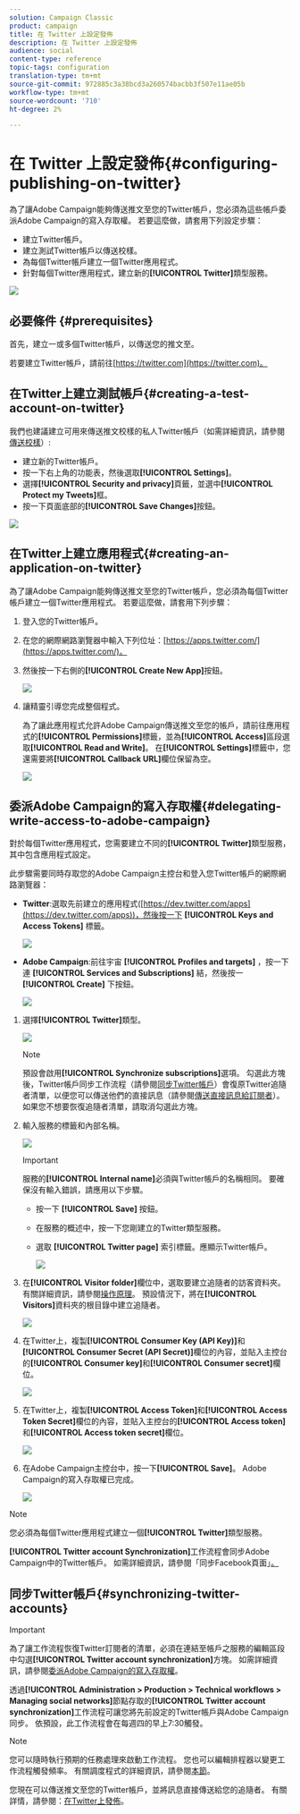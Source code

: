 ```yaml
---
solution: Campaign Classic
product: campaign
title: 在 Twitter 上設定發佈
description: 在 Twitter 上設定發佈
audience: social
content-type: reference
topic-tags: configuration
translation-type: tm+mt
source-git-commit: 972885c3a38bcd3a260574bacbb3f507e11ae05b
workflow-type: tm+mt
source-wordcount: '710'
ht-degree: 2%

---
```



# 在 Twitter 上設定發佈{#configuring-publishing-on-twitter}

為了讓Adobe Campaign能夠傳送推文至您的Twitter帳戶，您必須為這些帳戶委派Adobe Campaign的寫入存取權。 若要這麼做，請套用下列設定步驟：

* 建立Twitter帳戶。
* 建立測試Twitter帳戶以傳送校樣。
* 為每個Twitter帳戶建立一個Twitter應用程式。
* 針對每個Twitter應用程式，建立新的&#x200B;**[!UICONTROL Twitter]**&#x200B;類型服務。

![](assets/social_diagram_twitter_service.png)

## 必要條件 {#prerequisites}

首先，建立一或多個Twitter帳戶，以傳送您的推文至。

若要建立Twitter帳戶，請前往[https://twitter.com](https://twitter.com)。

## 在Twitter上建立測試帳戶{#creating-a-test-account-on-twitter}

我們也建議建立可用來傳送推文校樣的私人Twitter帳戶（如需詳細資訊，請參閱[傳送校樣](../../social/using/publishing-on-twitter.md#sending-the-proof)）:

* 建立新的Twitter帳戶。
* 按一下右上角的功能表，然後選取&#x200B;**[!UICONTROL Settings]**。
* 選擇&#x200B;**[!UICONTROL Security and privacy]**&#x200B;頁籤，並選中&#x200B;**[!UICONTROL Protect my Tweets]**&#x200B;框。
* 按一下頁面底部的&#x200B;**[!UICONTROL Save Changes]**&#x200B;按鈕。

![](assets/social_twitter_test_page.png)

## 在Twitter上建立應用程式{#creating-an-application-on-twitter}

為了讓Adobe Campaign能夠傳送推文至您的Twitter帳戶，您必須為每個Twitter帳戶建立一個Twitter應用程式。 若要這麼做，請套用下列步驟：

1. 登入您的Twitter帳戶。
1. 在您的網際網路瀏覽器中輸入下列位址：[https://apps.twitter.com/](https://apps.twitter.com/)。
1. 然後按一下右側的&#x200B;**[!UICONTROL Create New App]**&#x200B;按鈕。

   ![](assets/social_create_twitter_app_001.png)

1. 讓精靈引導您完成整個程式。

   為了讓此應用程式允許Adobe Campaign傳送推文至您的帳戶，請前往應用程式的&#x200B;**[!UICONTROL Permissions]**&#x200B;標籤，並為&#x200B;**[!UICONTROL Access]**&#x200B;區段選取&#x200B;**[!UICONTROL Read and Write]**。 在&#x200B;**[!UICONTROL Settings]**&#x200B;標籤中，您還需要將&#x200B;**[!UICONTROL Callback URL]**&#x200B;欄位保留為空。

   ![](assets/social_create_twitter_app_002.png)

## 委派Adobe Campaign的寫入存取權{#delegating-write-access-to-adobe-campaign}

對於每個Twitter應用程式，您需要建立不同的&#x200B;**[!UICONTROL Twitter]**&#x200B;類型服務，其中包含應用程式設定。

此步驟需要同時存取您的Adobe Campaign主控台和登入您Twitter帳戶的網際網路瀏覽器：

* **Twitter**:選取先前建立的應用程式([https://dev.twitter.com/apps](https://dev.twitter.com/apps))，然後按一下 **[!UICONTROL Keys and Access Tokens]** 標籤。

   ![](assets/social_twitter_service_002.png)

* **Adobe Campaign**:前往宇宙 **[!UICONTROL Profiles and targets]** ，按一下連 **[!UICONTROL Services and Subscriptions]** 結，然後按一 **[!UICONTROL Create]** 下按鈕。

   ![](assets/social_twitter_service_007.png)

1. 選擇&#x200B;**[!UICONTROL Twitter]**&#x200B;類型。

   ![](assets/social_twitter_service_008.png)

   >[!NOTE]
   >
   >預設會啟用&#x200B;**[!UICONTROL Synchronize subscriptions]**&#x200B;選項。 勾選此方塊後，Twitter帳戶同步工作流程（請參閱[同步Twitter帳戶](#synchronizing-twitter-accounts)）會復原Twitter追隨者清單，以便您可以傳送他們的直接訊息（請參閱[傳送直接訊息給訂閱者](../../social/using/publishing-on-twitter.md#sending-direct-messages-to-subscribers)）。 如果您不想要恢復追隨者清單，請取消勾選此方塊。

1. 輸入服務的標籤和內部名稱。

   ![](assets/social_twitter_service_009.png)

   >[!IMPORTANT]
   >
   >服務的&#x200B;**[!UICONTROL Internal name]**&#x200B;必須與Twitter帳戶的名稱相同。 要確保沒有輸入錯誤，請應用以下步驟。

   * 按一下 **[!UICONTROL Save]** 按鈕。
   * 在服務的概述中，按一下您剛建立的Twitter類型服務。
   * 選取 **[!UICONTROL Twitter page]** 索引標籤。應顯示Twitter帳戶。

      ![](assets/social_twitter_service_010.png)

1. 在&#x200B;**[!UICONTROL Visitor folder]**&#x200B;欄位中，選取要建立追隨者的訪客資料夾。 有關詳細資訊，請參閱[操作原理](../../social/using/publishing-on-twitter.md#operating-principle)。 預設情況下，將在&#x200B;**[!UICONTROL Visitors]**&#x200B;資料夾的根目錄中建立追隨者。

   ![](assets/social_twitter_service_010_b.png)

1. 在Twitter上，複製&#x200B;**[!UICONTROL Consumer Key (API Key)]**&#x200B;和&#x200B;**[!UICONTROL Consumer Secret (API Secret)]**&#x200B;欄位的內容，並貼入主控台的&#x200B;**[!UICONTROL Consumer key]**&#x200B;和&#x200B;**[!UICONTROL Consumer secret]**&#x200B;欄位。

   ![](assets/social_twitter_service_012.png)

1. 在Twitter上，複製&#x200B;**[!UICONTROL Access Token]**&#x200B;和&#x200B;**[!UICONTROL Access Token Secret]**&#x200B;欄位的內容，並貼入主控台的&#x200B;**[!UICONTROL Access token]**&#x200B;和&#x200B;**[!UICONTROL Access token secret]**&#x200B;欄位。

   ![](assets/social_twitter_service_013.png)

1. 在Adobe Campaign主控台中，按一下&#x200B;**[!UICONTROL Save]**。 Adobe Campaign的寫入存取權已完成。

   ![](assets/social_twitter_service_014.png)

>[!NOTE]
>
>您必須為每個Twitter應用程式建立一個&#x200B;**[!UICONTROL Twitter]**&#x200B;類型服務。

**[!UICONTROL Twitter account Synchronization]**&#x200B;工作流程會同步Adobe Campaign中的Twitter帳戶。 如需詳細資訊，請參閱「同步Facebook頁面」[。](../../social/using/publishing-on-facebook-walls.md#synchronizing-facebook-pages)

## 同步Twitter帳戶{#synchronizing-twitter-accounts}

>[!IMPORTANT]
>
>為了讓工作流程恢復Twitter訂閱者的清單，必須在連結至帳戶之服務的編輯區段中勾選&#x200B;**[!UICONTROL Twitter account synchronization]**&#x200B;方塊。 如需詳細資訊，請參閱[委派Adobe Campaign的寫入存取權](#delegating-write-access-to-adobe-campaign)。

透過&#x200B;**[!UICONTROL Administration > Production > Technical workflows > Managing social networks]**&#x200B;節點存取的&#x200B;**[!UICONTROL Twitter account synchronization]**&#x200B;工作流程可讓您將先前設定的Twitter帳戶與Adobe Campaign同步。 依預設，此工作流程會在每週四的早上7:30觸發。

>[!NOTE]
>
>您可以隨時執行預期的任務處理來啟動工作流程。 您也可以編輯排程器以變更工作流程觸發頻率。 有關調度程式的詳細資訊，請參閱[本節](../../workflow/using/scheduler.md)。

您現在可以傳送推文至您的Twitter帳戶，並將訊息直接傳送給您的追隨者。 有關詳情，請參閱：[在Twitter上發佈](../../social/using/publishing-on-twitter.md)。
